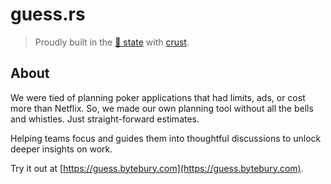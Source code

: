 # guess.rs

> Proudly built in the [🍕 state](https://portal.ct.gov/) with [crust](https://github.com/bytebury/crust).

## About
We were tied of planning poker applications that had limits, ads,
or cost more than Netflix. So, we made our own planning tool without
all the bells and whistles. Just straight-forward estimates.

Helping teams focus and guides them into thoughtful discussions to
unlock deeper insights on work.

Try it out at [https://guess.bytebury.com](https://guess.bytebury.com).


